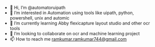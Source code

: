 - 👋 Hi, I’m @automatoruipath
- 👀 I’m interested in Automation using tools like uipath, python, powershell, unix and automic
- 🌱 I’m currently learning Abby flexicapture layout studio and other ocr tools
- 💞️ I’m looking to collaborate on ocr and machine learning project
- 📫 How to reach me ramkumar.ramkumar744@gmail.com

<!---
automatoruipath/automatoruipath is a ✨ special ✨ repository because its `README.md` (this file) appears on your GitHub profile.
You can click the Preview link to take a look at your changes.
--->
